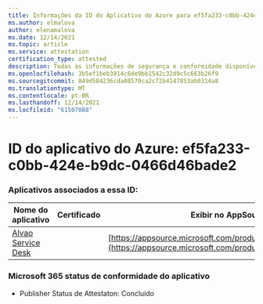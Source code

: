 ```yaml
---
title: Informações da ID do Aplicativo do Azure para ef5fa233-c0bb-424e-b9dc-0466d46bade2
ms.author: elmalova
author: elenamalova
ms.date: 12/14/2021
ms.topic: article
ms.service: attestation
certification_type: attested
description: Todas as informações de segurança e conformidade disponíveis para ef5fa233-c0bb-424e-b9dc-0466d46bade2.
ms.openlocfilehash: 3b5ef1beb3914c6de9bb1542c32d9c5c663b26f9
ms.sourcegitcommit: 849d584236cda08570ca2c72b4147853ab0314a8
ms.translationtype: MT
ms.contentlocale: pt-BR
ms.lasthandoff: 12/14/2021
ms.locfileid: "61507088"
---
```

# <a name="azure-app-id-ef5fa233-c0bb-424e-b9dc-0466d46bade2"></a>ID do aplicativo do Azure: ef5fa233-c0bb-424e-b9dc-0466d46bade2


### <a name="apps-associated-with-this-id"></a>Aplicativos associados a essa ID:
| **Nome do aplicativo** | **Certificado** | **Exibir no AppSource** |
|--------------|---------------|-----------------------|
| [Alvao Service Desk](https://docs.microsoft.com/microsoft-365-app-certification/forward/WA200002488) |  | [https://appsource.microsoft.com/product/office/WA200002488](https://appsource.microsoft.com/product/office/WA200002488) |

### <a name="microsoft-365-app-compliance-status"></a>Microsoft 365 status de conformidade do aplicativo
- Publisher Status de Attestaton: Concluído
